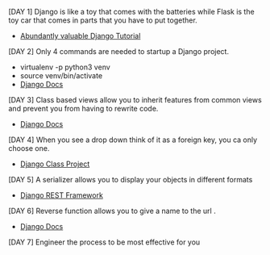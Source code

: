 [DAY 1] Django is like a toy that comes with the batteries while Flask is the toy car that comes in parts that you have to put together.

- [Abundantly valuable Django Tutorial](https://docs.djangoproject.com/en/2.2/intro/tutorial01/)

[DAY 2] Only 4 commands are needed to startup a Django project.
- virtualenv -p python3 venv
- source venv/bin/activate
- [Django Docs](https://docs.djangoproject.com/en/2.2/topics/)

[DAY 3] Class based views allow you to inherit features from common views and prevent you from having to rewrite code.
- [Django Docs](https://docs.djangoproject.com/en/2.2/topics/class-based-views/)

[DAY 4] When you see a drop down think of it as a foreign key,
you ca only choose one.
- [Django Class Project](https://github.com/droxey/makepizza)

[DAY 5] A serializer allows you to display your objects in different formats
- [Django REST Framework](https://www.django-rest-framework.org/#installation)

[DAY 6] Reverse function allows you to give a name to the url .
- [Django Docs](https://docs.djangoproject.com/en/2.2/ref/urlresolvers/#reverse)

[DAY 7] Engineer the process to be most effective for you

